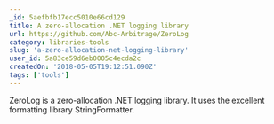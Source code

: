 ```yaml
---
_id: 5aefbfb17ecc5010e66cd129
title: A zero-allocation .NET logging library
url: https://github.com/Abc-Arbitrage/ZeroLog
category: libraries-tools
slug: 'a-zero-allocation-net-logging-library'
user_id: 5a83ce59d6eb0005c4ecda2c
createdOn: '2018-05-05T19:12:51.090Z'
tags: ['tools']
---
```


ZeroLog is a zero-allocation .NET logging library. It uses the excellent formatting library StringFormatter.
